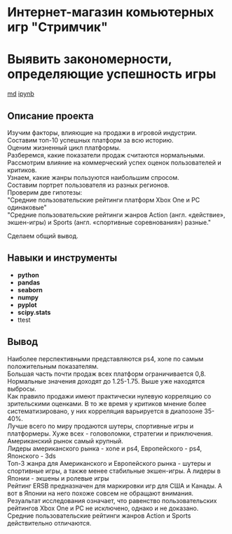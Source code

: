 # Интернет-магазин комьютерных игр "Стримчик"
# Выявить закономерности, определяющие успешность игры

[md](https://github.com/MironRodionoff/yandex_practicum/main/Project_04/README.md)    [ipynb](https://github.com/MironRodionoff/yandex_practicum/blob/main/Project_04/Project_04.ipynb)

## Описание проекта
Изучим факторы, влияющие на продажи в игровой индустрии.  
Составим топ-10 успешных платформ за всю историю.  
Оценим жизненный цикл платформы.  
Разберемся, какие показатели продаж считаются нормальными.  
Рассмотрим влияние на коммерческий успех оценок пользователей и критиков.  
Узнаем, какие жанры пользуются наибольшим спросом.  
Составим портрет пользователя из разных регионов.  
Проверим две гипотезы:  
  "Средние пользовательские рейтинги платформ Xbox One и PC одинаковые"  
  "Средние пользовательские рейтинги жанров Action (англ. «действие», экшен-игры) и Sports (англ. «спортивные соревнования») разные."  
  
Сделаем общий вывод.

## Навыки и инструменты

- **python**
- **pandas**
- **seaborn**
- **numpy**
- **pyplot**
- **scipy.stats**
- ttest

## Вывод

Наиболее перспективными представляются ps4, xone по самым положительным показателям.  
Большая часть почти продаж всех платформ ограничивается 0,8. Нормальные значения доходят до 1.25-1.75. Выше уже находятся выбросы.  
Как правило продажи имеют практически нулевую корреляцию со зрительскими оценками. В то же время у критиков мнение более систематизировано, у них корреляция варьируется в диапозоне 35-40%.  
Лучше всего по миру продаются шутеры, спортивные игры и платформеры. Хуже всех - головоломки, стратегии и приключения.  
Американский рынок самый крупный.  
Лидеры американского рынка - xone и ps4, Европейского - ps4, Японского - 3ds  
Топ-3 жанра для Американского и Европейского рынка - шутеры и спортивные игры, а также менее стабильные экшен-игры. А лидеры в Японии - экшены и ролевые игры  
Рейтинг ERSB предназначен для маркировки игр для США и Канады. А вот в Японии на него похоже совсем не обращают внимания.  
Резуальтат исследования означает, что равенство пользовательских рейтингов Xbox One и PC не исключено, однако и не доказано.  
Средние пользовательские рейтинги жанров Action и Sports действительно отличаются.  
